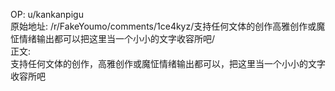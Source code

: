 
OP: u/kankanpigu  
原始地址: /r/FakeYoumo/comments/1ce4kyz/支持任何文体的创作高雅创作或魔怔情绪输出都可以把这里当一个小小的文字收容所吧/  
正文:  
支持任何文体的创作，高雅创作或魔怔情绪输出都可以，把这里当一个小小的文字收容所吧  

